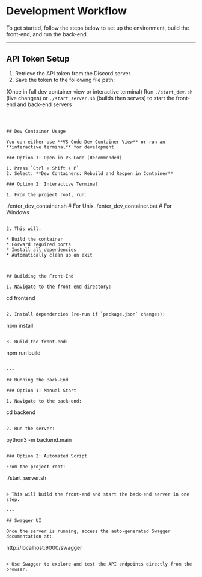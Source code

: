 # Development Workflow

To get started, follow the steps below to set up the environment, build the front-end, and run the back-end.

---

## API Token Setup

1. Retrieve the API token from the Discord server.
2. Save the token to the following file path:

(Once in full dev container view or interactive terminal)
Run `./start_dev.sh` (live changes) or `./start_server.sh` (builds then serves) to start the front-end and back-end servers
```

---

## Dev Container Usage

You can either use **VS Code Dev Container View** or run an **interactive terminal** for development.

### Option 1: Open in VS Code (Recommended)

1. Press `Ctrl + Shift + P`
2. Select: **Dev Containers: Rebuild and Reopen in Container**

### Option 2: Interactive Terminal

1. From the project root, run:

   ```
   ./enter_dev_container.sh        # For Unix
   ./enter_dev_container.bat       # For Windows
   ```

2. This will:

   * Build the container
   * Forward required ports
   * Install all dependencies
   * Automatically clean up on exit

---

## Building the Front-End

1. Navigate to the front-end directory:

   ```
   cd frontend
   ```

2. Install dependencies (re-run if `package.json` changes):

   ```
   npm install
   ```

3. Build the front-end:

   ```
   npm run build
   ```

---

## Running the Back-End

### Option 1: Manual Start

1. Navigate to the back-end:

   ```
   cd backend
   ```

2. Run the server:

   ```
   python3 -m backend.main
   ```

### Option 2: Automated Script

From the project root:

```
./start_server.sh
```

> This will build the front-end and start the back-end server in one step.

---

## Swagger UI

Once the server is running, access the auto-generated Swagger documentation at:

```
http://localhost:9000/swagger
```

> Use Swagger to explore and test the API endpoints directly from the browser.